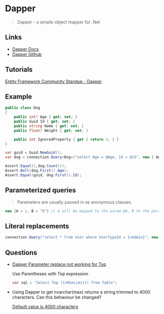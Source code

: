 # Dapper

> Dapper - a simple object mapper for .Net

## Links

* [Dapper Docs](https://dapperlib.github.io/Dapper/)
* [Dapper Github](https://github.com/DapperLib/Dapper)


## Tutorials

[Entity Framework Community Standup - Dapper](https://www.youtube.com/watch?v=txiQar6PqvA)

## Example

```cs
public class Dog
{
    public int? Age { get; set; }
    public Guid Id { get; set; }
    public string Name { get; set; }
    public float? Weight { get; set; }

    public int IgnoredProperty { get { return 1; } }
}

var guid = Guid.NewGuid();
var dog = connection.Query<Dog>("select Age = @Age, Id = @Id", new { Age = (int?)null, Id = guid });

Assert.Equal(1,dog.Count());
Assert.Null(dog.First().Age);
Assert.Equal(guid, dog.First().Id);
```

## Parameterized queries

> Parameters are usually passed in as anonymous classes.

```cs
new {A = 1, B = "b"} // A will be mapped to the param @A, B to the param @B
```

## Literal replacements

```cs
connection.Query("select * from User where UserTypeId = {=Admin}", new { UserTypeId.Admin });
```

## Questions

* [Dapper Parameter replace not working for Top](https://stackoverflow.com/q/36946879/1366033)

    Use Parentheses with Top expression

    ```cs
    var sql = "Select Top ({=MaxLimit}) from Table";
    ```

* Using Dapper to get nvarchar(max) returns a string trimmed to 4000 characters. Can this behaviour be changed?

    [Default value is 4000 characters](https://github.com/DapperLib/Dapper/blob/a31dfd3dd4d7f3f2580bd33c877199d7ef3e3ef9/Dapper/DbString.cs#L16-L21)
